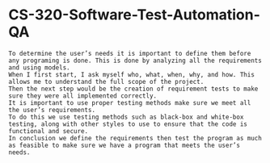 # CS-320-Software-Test-Automation-QA

    To determine the user’s needs it is important to define them before any programing is done. This is done by analyzing all the requirements and using models. 
    When I first start, I ask myself who, what, when, why, and how. This allows me to understand the full scope of the project. 
    Then the next step would be the creation of requirement tests to make sure they were all implemented correctly. 
    It is important to use proper testing methods make sure we meet all the user’s requirements. 
    To do this we use testing methods such as black-box and white-box testing, along with other styles to use to ensure that the code is functional and secure.
    In conclusion we define the requirements then test the program as much as feasible to make sure we have a program that meets the user’s needs.
